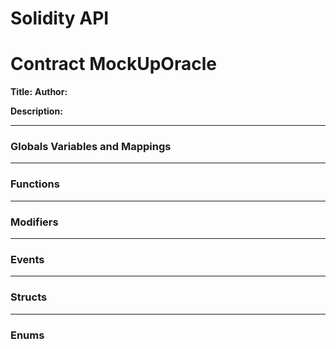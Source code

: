# Solidity API

# Contract MockUpOracle
**Title:** 
**Author:** 

**Description:** 

---
### Globals Variables and Mappings

---
### Functions

---
### Modifiers

---
### Events

---
### Structs

---
### Enums

